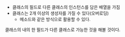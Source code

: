 - 클래스의 필드로 다른 클래스의 인스턴스를 담은 배열을 가짐
- 클래스는 2개 이상의 생성자를 가질 수 있다(오버로딩)
  - 메소드와 같은 방식으로 활용할 수 있다.

클래스의 내의 한 필드가 다른 클래스로 가능한 것을 해볼 것이다.
